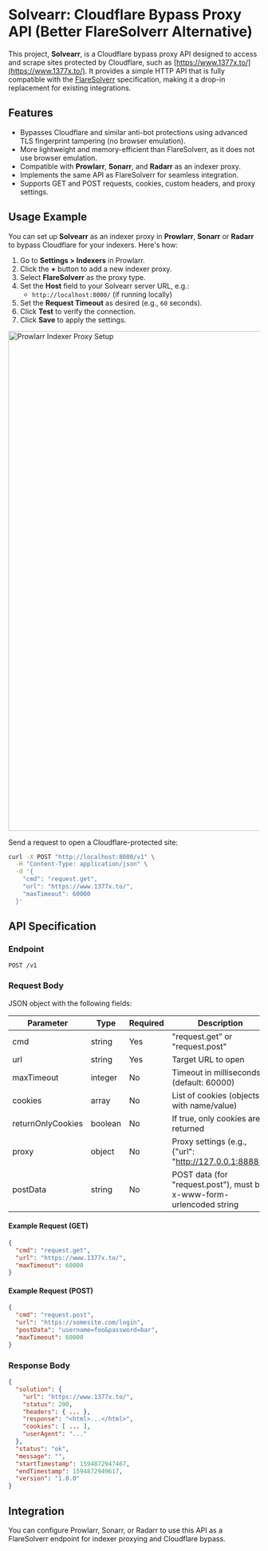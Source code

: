 # Solvearr: Cloudflare Bypass Proxy API (Better FlareSolverr Alternative)

This project, **Solvearr**, is a Cloudflare bypass proxy API designed to access and scrape sites protected by Cloudflare, such as [https://www.1377x.to/](https://www.1377x.to/). It provides a simple HTTP API that is fully compatible with the [FlareSolverr](https://github.com/FlareSolverr/FlareSolverr) specification, making it a drop-in replacement for existing integrations.

## Features
- Bypasses Cloudflare and similar anti-bot protections using advanced TLS fingerprint tampering (no browser emulation).
- More lightweight and memory-efficient than FlareSolverr, as it does not use browser emulation.
- Compatible with **Prowlarr**, **Sonarr**, and **Radarr** as an indexer proxy.
- Implements the same API as FlareSolverr for seamless integration.
- Supports GET and POST requests, cookies, custom headers, and proxy settings.

## Usage Example

You can set up **Solvearr** as an indexer proxy in **Prowlarr**, **Sonarr** or **Radarr** to bypass Cloudflare for your indexers. Here's how:

1. Go to **Settings > Indexers** in Prowlarr.
2. Click the **+** button to add a new indexer proxy.
3. Select **FlareSolverr** as the proxy type.
4. Set the **Host** field to your Solvearr server URL, e.g.:
   - `http://localhost:8000/` (if running locally)
5. Set the **Request Timeout** as desired (e.g., `60` seconds).
6. Click **Test** to verify the connection.
7. Click **Save** to apply the settings.

<img src="https://i.imgur.com/UZMGuuB.png" alt="Prowlarr Indexer Proxy Setup" width="1000"/>

Send a request to open a Cloudflare-protected site:
```bash
curl -X POST "http://localhost:8000/v1" \
  -H "Content-Type: application/json" \
  -d '{
    "cmd": "request.get",
    "url": "https://www.1377x.to/",
    "maxTimeout": 60000
  }'
```

## API Specification

### Endpoint
`POST /v1`

### Request Body
JSON object with the following fields:

| Parameter           | Type     | Required | Description                                                                 |
|---------------------|----------|----------|-----------------------------------------------------------------------------|
| cmd                 | string   | Yes      | "request.get" or "request.post"                                            |
| url                 | string   | Yes      | Target URL to open                                                          |
| maxTimeout          | integer  | No       | Timeout in milliseconds (default: 60000)                                    |
| cookies             | array    | No       | List of cookies (objects with name/value)                                   |
| returnOnlyCookies   | boolean  | No       | If true, only cookies are returned                                          |
| proxy               | object   | No       | Proxy settings (e.g., {"url": "http://127.0.0.1:8888"})                   |
| postData            | string   | No       | POST data (for "request.post"), must be x-www-form-urlencoded string        |

#### Example Request (GET)
```json
{
  "cmd": "request.get",
  "url": "https://www.1377x.to/",
  "maxTimeout": 60000
}
```

#### Example Request (POST)
```json
{
  "cmd": "request.post",
  "url": "https://somesite.com/login",
  "postData": "username=foo&password=bar",
  "maxTimeout": 60000
}
```

### Response Body
```json
{
  "solution": {
    "url": "https://www.1377x.to/",
    "status": 200,
    "headers": { ... },
    "response": "<html>...</html>",
    "cookies": [ ... ],
    "userAgent": "..."
  },
  "status": "ok",
  "message": "",
  "startTimestamp": 1594872947467,
  "endTimestamp": 1594872949617,
  "version": "1.0.0"
}
```

## Integration

You can configure Prowlarr, Sonarr, or Radarr to use this API as a FlareSolverr endpoint for indexer proxying and Cloudflare bypass.
